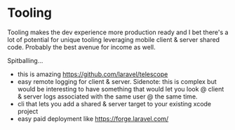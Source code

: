 # Tooling
Tooling makes the dev experience more production ready and I bet there's a lot of potential for unique tooling leveraging
mobile client & server shared code. Probably the best avenue for income as well.

Spitballing...
- this is amazing https://github.com/laravel/telescope
- easy remote logging for client & server. Sidenote: this is complex but would be interesting to have something that would let you look @ client & server logs associated with the same user @ the same time.
- cli that lets you add a shared & server target to your existing xcode project
- easy paid deployment like https://forge.laravel.com/

